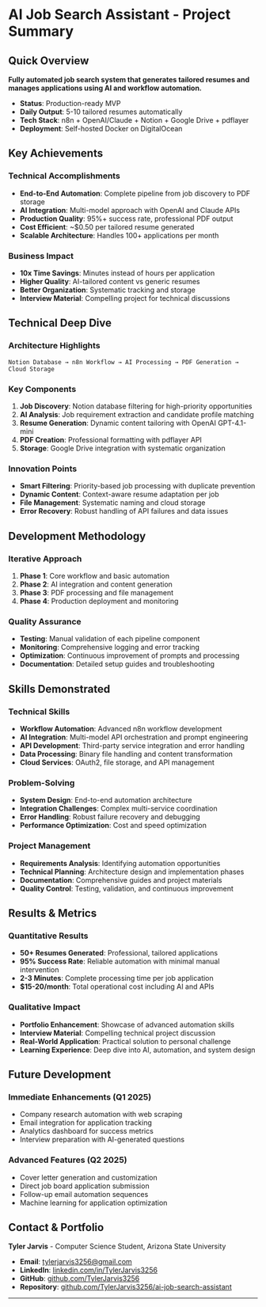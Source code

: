 # AI Job Search Assistant - Project Summary

## Quick Overview

**Fully automated job search system that generates tailored resumes and manages applications using AI and workflow automation.**

- **Status**: Production-ready MVP
- **Daily Output**: 5-10 tailored resumes automatically
- **Tech Stack**: n8n + OpenAI/Claude + Notion + Google Drive + pdflayer
- **Deployment**: Self-hosted Docker on DigitalOcean

## Key Achievements

### Technical Accomplishments
- **End-to-End Automation**: Complete pipeline from job discovery to PDF storage
- **AI Integration**: Multi-model approach with OpenAI and Claude APIs
- **Production Quality**: 95%+ success rate, professional PDF output
- **Cost Efficient**: ~$0.50 per tailored resume generated
- **Scalable Architecture**: Handles 100+ applications per month

### Business Impact  
- **10x Time Savings**: Minutes instead of hours per application
- **Higher Quality**: AI-tailored content vs generic resumes
- **Better Organization**: Systematic tracking and storage
- **Interview Material**: Compelling project for technical discussions

## Technical Deep Dive

### Architecture Highlights
```
Notion Database → n8n Workflow → AI Processing → PDF Generation → Cloud Storage
```

### Key Components
1. **Job Discovery**: Notion database filtering for high-priority opportunities
2. **AI Analysis**: Job requirement extraction and candidate profile matching  
3. **Resume Generation**: Dynamic content tailoring with OpenAI GPT-4.1-mini
4. **PDF Creation**: Professional formatting with pdflayer API
5. **Storage**: Google Drive integration with systematic organization

### Innovation Points
- **Smart Filtering**: Priority-based job processing with duplicate prevention
- **Dynamic Content**: Context-aware resume adaptation per job
- **File Management**: Systematic naming and cloud storage
- **Error Recovery**: Robust handling of API failures and data issues

## Development Methodology

### Iterative Approach
1. **Phase 1**: Core workflow and basic automation
2. **Phase 2**: AI integration and content generation  
3. **Phase 3**: PDF processing and file management
4. **Phase 4**: Production deployment and monitoring

### Quality Assurance
- **Testing**: Manual validation of each pipeline component
- **Monitoring**: Comprehensive logging and error tracking
- **Optimization**: Continuous improvement of prompts and processing
- **Documentation**: Detailed setup guides and troubleshooting

## Skills Demonstrated

### Technical Skills
- **Workflow Automation**: Advanced n8n workflow development
- **AI Integration**: Multi-model API orchestration and prompt engineering
- **API Development**: Third-party service integration and error handling
- **Data Processing**: Binary file handling and content transformation
- **Cloud Services**: OAuth2, file storage, and API management

### Problem-Solving
- **System Design**: End-to-end automation architecture
- **Integration Challenges**: Complex multi-service coordination
- **Error Handling**: Robust failure recovery and debugging
- **Performance Optimization**: Cost and speed optimization

### Project Management
- **Requirements Analysis**: Identifying automation opportunities
- **Technical Planning**: Architecture design and implementation phases
- **Documentation**: Comprehensive guides and project materials
- **Quality Control**: Testing, validation, and continuous improvement

## Results & Metrics

### Quantitative Results
- **50+ Resumes Generated**: Professional, tailored applications
- **95% Success Rate**: Reliable automation with minimal manual intervention
- **2-3 Minutes**: Complete processing time per job application
- **$15-20/month**: Total operational cost including AI and APIs

### Qualitative Impact
- **Portfolio Enhancement**: Showcase of advanced automation skills
- **Interview Material**: Compelling technical project discussion
- **Real-World Application**: Practical solution to personal challenge
- **Learning Experience**: Deep dive into AI, automation, and system design

## Future Development

### Immediate Enhancements (Q1 2025)
- Company research automation with web scraping
- Email integration for application tracking
- Analytics dashboard for success metrics
- Interview preparation with AI-generated questions

### Advanced Features (Q2 2025)
- Cover letter generation and customization
- Direct job board application submission  
- Follow-up email automation sequences
- Machine learning for application optimization

## Contact & Portfolio

**Tyler Jarvis** - Computer Science Student, Arizona State University
- **Email**: tylerjarvis3256@gmail.com
- **LinkedIn**: [linkedin.com/in/TylerJarvis3256](https://linkedin.com/in/TylerJarvis3256)
- **GitHub**: [github.com/TylerJarvis3256](https://github.com/TylerJarvis3256)
- **Repository**: [github.com/TylerJarvis3256/ai-job-search-assistant](https://github.com/TylerJarvis3256/ai-job-search-assistant)

---

